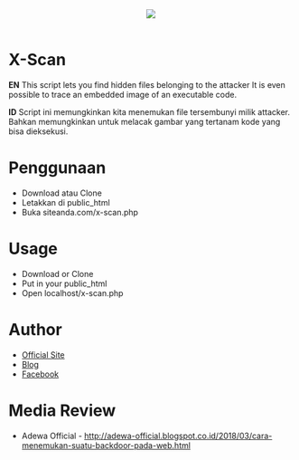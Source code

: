 <center><img src="http://oi66.tinypic.com/8yrqqa.jpg" border="0"></center><br>

# X-Scan
**EN**
This script lets you find hidden files belonging to the attacker
It is even possible to trace an embedded image of an executable code.

**ID**
Script ini memungkinkan kita menemukan file tersembunyi milik attacker.
Bahkan memungkinkan untuk melacak gambar yang tertanam kode yang bisa dieksekusi.

# Penggunaan
- Download atau Clone
- Letakkan di public_html
- Buka siteanda.com/x-scan.php

# Usage
- Download or Clone
- Put in your public_html
- Open localhost/x-scan.php

# Author
- <a href="https://abaykan.com/">Official Site</a>
- <a href="https://blog.abaykan.com/">Blog</a>
- <a href="https://facebook.com/abaykandotcom">Facebook</a>

# Media Review
- Adewa Official - <a href="http://adewa-official.blogspot.co.id/2018/03/cara-menemukan-suatu-backdoor-pada-web.html">http://adewa-official.blogspot.co.id/2018/03/cara-menemukan-suatu-backdoor-pada-web.html</a>
